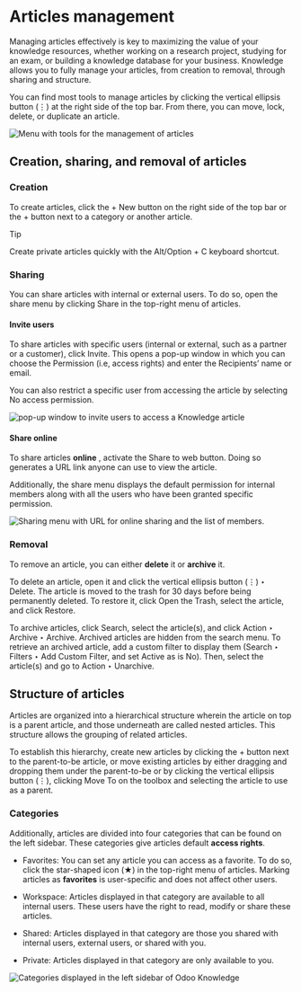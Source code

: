 # Articles management

Managing articles effectively is key to maximizing the value of your knowledge
resources, whether working on a research project, studying for an exam, or
building a knowledge database for your business. Knowledge allows you to fully
manage your articles, from creation to removal, through sharing and structure.

You can find most tools to manage articles by clicking the vertical ellipsis
button (⋮) at the right side of the top bar. From there, you can move, lock,
delete, or duplicate an article.

![Menu with tools for the management of
articles](../../../_images/toolbox.png)

## Creation, sharing, and removal of articles

### Creation

To create articles, click the \+ New button on the right side of the top bar
or the + button next to a category or another article.

Tip

Create private articles quickly with the Alt/Option + C keyboard shortcut.

### Sharing

You can share articles with internal or external users. To do so, open the
share menu by clicking Share in the top-right menu of articles.

#### Invite users

To share articles with specific users (internal or external, such as a partner
or a customer), click Invite. This opens a pop-up window in which you can
choose the Permission (i.e, access rights) and enter the Recipients’ name or
email.

You can also restrict a specific user from accessing the article by selecting
No access permission.

![pop-up window to invite users to access a Knowledge
article](../../../_images/invite.png)

#### Share online

To share articles **online** , activate the Share to web button. Doing so
generates a URL link anyone can use to view the article.

Additionally, the share menu displays the default permission for internal
members along with all the users who have been granted specific permission.

![Sharing menu with URL for online sharing and the list of
members.](../../../_images/share-menu.png)

### Removal

To remove an article, you can either **delete** it or **archive** it.

To delete an article, open it and click the vertical ellipsis button (⋮) ‣
Delete. The article is moved to the trash for 30 days before being permanently
deleted. To restore it, click Open the Trash, select the article, and click
Restore.

To archive articles, click Search, select the article(s), and click Action ‣
Archive ‣ Archive. Archived articles are hidden from the search menu. To
retrieve an archived article, add a custom filter to display them (Search ‣
Filters ‣ Add Custom Filter, and set Active as is No). Then, select the
article(s) and go to Action ‣ Unarchive.

## Structure of articles

Articles are organized into a hierarchical structure wherein the article on
top is a parent article, and those underneath are called nested articles. This
structure allows the grouping of related articles.

To establish this hierarchy, create new articles by clicking the + button next
to the parent-to-be article, or move existing articles by either dragging and
dropping them under the parent-to-be or by clicking the vertical ellipsis
button (⋮), clicking Move To on the toolbox and selecting the article to use
as a parent.

### Categories

Additionally, articles are divided into four categories that can be found on
the left sidebar. These categories give articles default **access rights**.

  * Favorites: You can set any article you can access as a favorite. To do so, click the star-shaped icon (★) in the top-right menu of articles. Marking articles as **favorites** is user-specific and does not affect other users.

  * Workspace: Articles displayed in that category are available to all internal users. These users have the right to read, modify or share these articles.

  * Shared: Articles displayed in that category are those you shared with internal users, external users, or shared with you.

  * Private: Articles displayed in that category are only available to you.

![Categories displayed in the left sidebar of Odoo
Knowledge](../../../_images/left-sidebar-cat.png)

